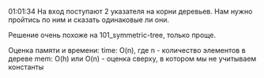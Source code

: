 01:01:34 На вход поступают 2 указателя на корни деревьев.
Нам нужно пройтись по ним и сказать одинаковые ли они.

Решение очень похоже на 101_symmetric-tree, только проще.

Оценка памяти и времени:
time: O(n), где n - количество элементов в дереве
mem: O(h) или O(n) - оценка сверху, в котором мы не учитываем константы
